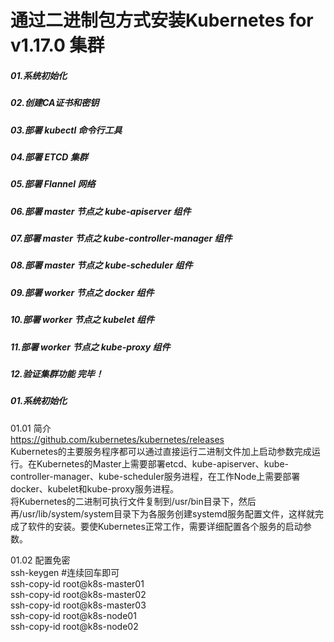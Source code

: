 # **通过二进制包方式安装Kubernetes for v1.17.0 集群**
##### 01.系统初始化
##### 02.创建CA证书和密钥
##### 03.部署 kubectl 命令行工具
##### 04.部署 ETCD 集群
##### 05.部署 Flannel 网络
##### 06.部署 master 节点之 kube-apiserver 组件
##### 07.部署 master 节点之 kube-controller-manager 组件
##### 08.部署 master 节点之 kube-scheduler 组件
##### 09.部署 worker 节点之 docker 组件
##### 10.部署 worker 节点之 kubelet 组件
##### 11.部署 worker 节点之 kube-proxy 组件
##### 12.验证集群功能 完毕！


##### 01.系统初始化
01.01 简介  
https://github.com/kubernetes/kubernetes/releases  
Kubernetes的主要服务程序都可以通过直接运行二进制文件加上启动参数完成运行。在Kubernetes的Master上需要部署etcd、kube-apiserver、kube-controller-manager、kube-scheduler服务进程，在工作Node上需要部署docker、kubelet和kube-proxy服务进程。  
将Kubernetes的二进制可执行文件复制到/usr/bin目录下，然后再/usr/lib/system/system目录下为各服务创建systemd服务配置文件，这样就完成了软件的安装。要使Kubernetes正常工作，需要详细配置各个服务的启动参数。  

01.02 配置免密  
ssh-keygen #连续回车即可   
ssh-copy-id root@k8s-master01  
ssh-copy-id root@k8s-master02  
ssh-copy-id root@k8s-master03  
ssh-copy-id root@k8s-node01  
ssh-copy-id root@k8s-node02  
